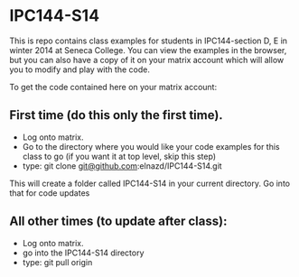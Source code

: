 IPC144-S14
==========

This is repo contains class examples for students in IPC144-section D, E in winter 2014 at Seneca College.  You can view the examples in the browser, but you can also have a copy of it on your matrix account which will allow you to modify and play with the code.

To get the code contained here on your matrix account:

First time (do this only the first time).  
----------------------------------------

* Log onto matrix.
* Go to the directory where you would like your code examples for this class to go (if you want it at top level, skip this step)
* type: git clone git@github.com:elnazd/IPC144-S14.git

This will create a folder called IPC144-S14 in your current directory.  Go into that for code updates

All other times (to update after class):
----------------

* Log onto matrix.
* go into the IPC144-S14 directory
* type: git pull origin

